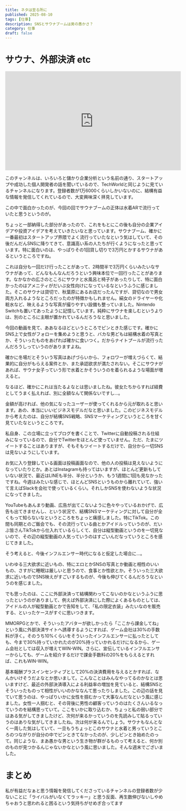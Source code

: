 ```yaml
---
title: ネタは至る所に
published: 2025-08-10
tags: [仕事]
description: SNSとサウナブームは男の愚かさ？
category: 仕事
draft: false
---
```


# サウナ、外部決済 etc


<iframe width="560" height="315" src="https://www.youtube.com/embed/OlZE2TXl28U" title="YouTube video player" frameborder="0" allow="accelerometer; autoplay; clipboard-write; encrypted-media; gyroscope; picture-in-picture; web-share" allowfullscreen></iframe>


このチャンネルは、いろいろと儲かり企業分析という名前の通り、スタートアップや成功した個人開発者の話を聞いているので、TechWorldと同じように見ているチャンネルになります。登録者数が1万6000くらいしかいないのに、結構有益な情報を発信してくれているので、大変興味深く拝見しています。

この中で面白かったのが、今回の回でサウナブームの正体は水着ARで流行っていたと思うというのが。

ちょっと一部納得した部分があったので、これをもとにこの後も自分の企業アイデアや投資アイデアを考えていきたいなと思っています。サウナブーム、確かに一番最初はスタートアップ界隈でよく流行っていたなという気はしていて、その後だんだんSNSに降りてきて、意識高い系の人たちが行くようになったと思っています。特に面白いのは、やっぱりその1回貸し切りで3万円とかするサウナがあるというところですね。

これは自分も一回だけ行ったことがあって、2時間半で3万円くらいみたいなサウナがあって、どんなもんなんだろうという興味本位で一回行ったことがあります。なかなかの広さのところにサウナと水風呂と椅子があったりして、特に面白かったのはアメニティがだいぶ女性向けになっているなというふうに感じました。そこのサウナは貸切で、秋葉原にあるお店だったんですが、貸切なので男女両方入れるようなところだったのが特徴かもしれません。絹女のドライヤーや化粧水など、映えるような写真が撮りやすい設備も整っていました。Nintendo Switchも置いてあったように記憶しています。純粋にサウナを楽しむというよりは、別のところに主眼が置かれているんだろうなと思いました。

今回の動画を見て、ああなるほどというところでピンときた感じです。確かにSNS上で女性がフォローを集めようと思うと、バカな男どもは結構水着の写真とか、そういったものをあげれば確かに食いつく。だからナイトプールが流行ったんだろうしっていうのがありますよね。

確かに冬場だとそういう写真はあげづらいから、フォロワーが増えづらくて、結果的に自分がもらえる案件とか、また承認欲求が満たされない。そこにサウナがあれば、サウナ女子っていう形で水着とかそういうのを着られるような場面が増えると。

なるほど、確かにこれは当たるよなとは思いましたね。彼女たちからすれば経費としてうまく払えれば、別に全額なんて関係ないですし…。

金額が高ければ、他の気になったユーザーが使ってくれるから元が取れると思います。あの、本当にいいビジネスモデルだなと思いました。このビジネスモデルから考えたのは、自分が結構SNS戦略、SNSマーケティングというところを甘く見ていたなというところです。

私自身、この立場に立ってブログを書くことで、Twitterに自動投稿される仕組みになっているので、自分でTwitterをほとんど使っていません。ただ、たまにツイートすることはありますが、そもそもツイートするだけで、自分から一切SNSは見ないようにしています。

お気に入り登録している画面は投稿画面なので、他の人の投稿は見えないようになっていたりとか。あとはInstagramも持ってはいますが、ほとんど更新もしていない状況で、最近はLINEも半分、半分というか、もう1週間に1回も見なかったですね。今週はみたいな感じで、ほとんどSNSというものから離れていて、強いて言えばSlackを会社で使っているくらい。それしかSNSを使わないような状況になってきました。

YouTubeもあんまり動画、広告が出てこないように色々やっているおかげで、広告も出てきませんし、という状況で、結構SNSマーケティングに対して自分が全くもって知らないなというところをちょっと痛感しました。特にTikTok。この間も同期とのご飯会でも、その流行っている曲とかアイドルっていうのが、だいぶ皆さんTikTokから仕入れているらしくて、自分は縦型動画というのを一切見ないので、その辺の縦型動画の人気っていうのはすごいんだなっていうところを感じてきました。

そう考えると、今後インフルエンサー時代になると仮定した場合に…。

いわゆる三大欲求に近いもの、特にエロとかSNSの写真とか動画と相性のいいもの、さすがに睡眠は厳しいと思うので、食事とか性欲とか。そういった三大欲求に近いものでSNS映えがすごいするものが、今後も伸びてくるんだろうなというのを感じました。

でも思ったのは、ここに外部決済って結構関わってこないのかなというふうに思ったというのがありまして、例えば外部決済にした際によくあるものとしては、アイドルの人が縦型動画とかで告知をして、「私の限定衣装」みたいなのを販売する、といったケースがすぐに思いつきます。

MMORPGとかで、そういったアバターが欲しかったら「ここから課金してね」という風に外部決済サイトへ誘導するようにすれば、ゲーム会社は30%の手数料が浮く。そのうち10%くらいをそういったインフルエンサーに払ったとしても、今まで30%持っていかれたのが20%持っていかれるだけになるから、ゲーム会社としては収入が増えてWIN-WIN。さらに、宣伝しているインフルエンサーからしても、ゲームを紹介するだけで課金手数料の20%をもらえるとすれば、これもWIN-WIN。

基本報酬プラスインセンティブとして20%の決済費用を与えるとかすれば、なんかいけそうだよなとか思いまして。こんなことはみんなやってるのかなとは思いますけど、最近の外部決済導入による利益率の増加を見ていると、結構SNSとそういったものって相性がいいのかななんて思ったりしました。この辺の話を見ていて思うのは、やっぱりいかに女性を掴むかって大事なんだなという風に感じました。女性一人掴むと、その背後に男性の顧客っていうのはたくさんいるなっていうのを結構思っていて。ここをいかに取り込むか、ちょっと私の弱い部分ではある気がしてきましたけど、次何が来るかっていうのを先読みして貼るっていうのはありな気がしてきましたね。次は何が来るんでしょう。サウナもなんとなく一周した気はしていて、一旦もうちょっとこのサウナと水着と男っていうところのつながりが自分の中でピンときてなかったのが、少しピンとき始めたのって。同じような、まあ愚かな男という生き物が群がるものって考えると、何か別のものが見つかるんじゃないかなという風に思いました。そんな週末でございました。


# まとめ

私が有益だなぁと思う情報を発信してくださっているチャンネルの登録者数が少ないことに「ライバルがいなくてラッキー」と思う反面、再生数伸びないしやめちゃおうと思われると困るという気持ちがせめぎ合ってます

